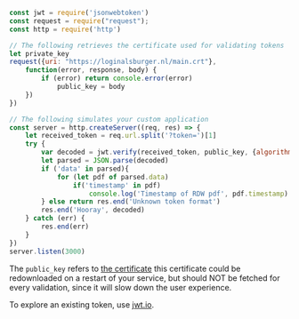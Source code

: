 <title>Backend example</title>

```javascript
const jwt = require('jsonwebtoken')
const request = require("request");
const http = require('http')

// The following retrieves the certificate used for validating tokens
let private_key
request({uri: "https://loginalsburger.nl/main.crt"}, 
	function(error, response, body) {
		if (error) return console.error(error)
    		public_key = body
	})
})

// The following simulates your custom application
const server = http.createServer((req, res) => {
	let received_token = req.url.split('?token=')[1]
	try {
		var decoded = jwt.verify(received_token, public_key, {algorithm: 'RS256'})
		let parsed = JSON.parse(decoded)
		if ('data' in parsed){
			for (let pdf of parsed.data)
				if('timestamp' in pdf)
					console.log('Timestamp of RDW pdf', pdf.timestamp)
		} else return res.end('Unknown token format')
		res.end('Hooray', decoded)
	} catch (err) {
		res.end(err)
	}
})
server.listen(3000)

```

The `public_key` refers to
[the certificate](https://loginalsburger.nl/main.crt)
this certificate could be redownloaded on a restart of your service,
but should NOT be fetched for every validation,
since it will slow down the user experience.

To explore an existing token, use
[jwt.io](https://jwt.io).



